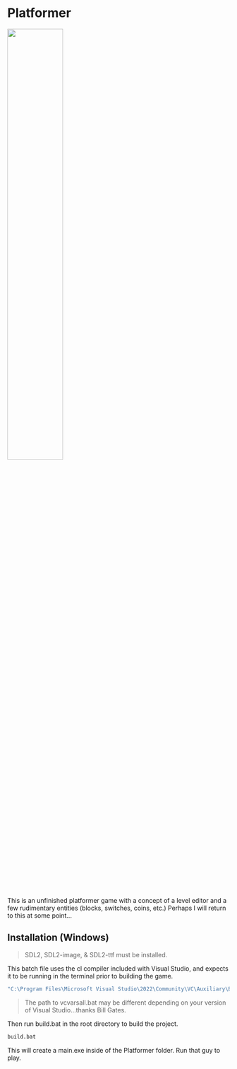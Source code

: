 # Platformer

<img src="https://github.com/user-attachments/assets/9b270c93-0ef4-4a1a-b83d-0fb993feaef6" width=50% height=50%>

This is an unfinished platformer game with a concept of a level editor and a few rudimentary entities (blocks, switches, coins, etc.)
Perhaps I will return to this at some point...

## Installation (Windows)
> SDL2, SDL2-image, & SDL2-ttf must be installed.

This batch file uses the cl compiler included with Visual Studio, and expects it to be running in the terminal prior to building the game.

```cmd
"C:\Program Files\Microsoft Visual Studio\2022\Community\VC\Auxiliary\Build\vcvarsall.bat" x64
```
> The path to vcvarsall.bat may be different depending on your version of Visual Studio...thanks Bill Gates.

Then run build.bat in the root directory to build the project.
```cmd
build.bat
```
This will create a main.exe inside of the Platformer folder. Run that guy to play.
